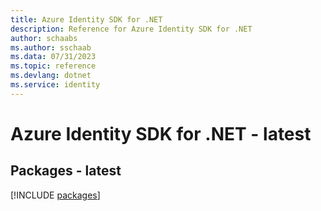 ```yaml
---
title: Azure Identity SDK for .NET
description: Reference for Azure Identity SDK for .NET
author: schaabs
ms.author: sschaab
ms.data: 07/31/2023
ms.topic: reference
ms.devlang: dotnet
ms.service: identity
---
```

# Azure Identity SDK for .NET - latest
## Packages - latest
[!INCLUDE [packages](identity-index.md)]